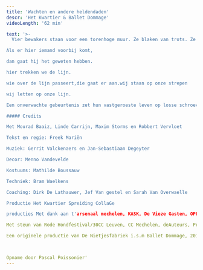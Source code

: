 ```yaml
---
title: 'Wachten en andere heldendaden'
descr: 'Het Kwartier & Ballet Dommage'
videoLength: '62 min'

text: '>-
  Vier bewakers staan voor een torenhoge muur. Ze blaken van trots. Ze wachten, en houden de wacht. Ze staan, en ze staan daar goed.

Als er hier iemand voorbij komt,

dan gaat hij het geweten hebben.

hier trekken we de lijn.

wie over de lijn passeert,die gaat er aan.wij staan op onze strepen

wij letten op onze lijn.

Een onverwachte gebeurtenis zet hun vastgeroeste leven op losse schroeven. Alle zekerheden worden plots in vraag gesteld. Hun manoeuvres lopen mank, de harmonie wordt kakofonie, en hun vertrouwde routines worden losgeslagen heldendaden. Voor het eerst rijst ook de vraag: wat zit er achter de muur?

##### Credits

Met Mourad Baaiz, Linde Carrijn, Maxim Storms en Robbert Vervloet

Tekst en regie: Freek Mariën

Muziek: Gerrit Valckenaers en Jan-Sebastiaan Degeyter

Decor: Menno Vandevelde

Kostuums: Mathilde Boussauw

Techniek: Bram Waelkens

Coaching: Dirk De Lathauwer, Jef Van gestel en Sarah Van Overwaelle

Productie Het Kwartier Spreiding CollaGe

producties Met dank aan t'arsenaal mechelen, KASK, De Vieze Gasten, OPEK, Katrien Valckenaers

Met steun van Rode Hondfestival/30CC Leuven, CC Mechelen, deAuteurs, Provincie Antwerpen, de Vlaamse Overheid en het Vlaams Fonds voor de Letteren

Een originele productie van De Nietjesfabriek i.s.m Ballet Dommage, 2014.

‍

Opname door Pascal Poissonier'
---
```

